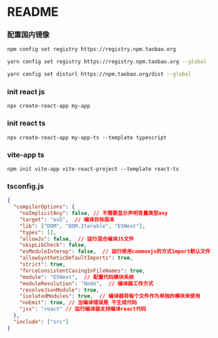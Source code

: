 # README

### 配置国内镜像
```sh
npm config set registry https://registry.npm.taobao.org

yarn config set registry https://registry.npm.taobao.org --global

yarn config set disturl https://npm.taobao.org/dist --global
```

### init react js
`npx create-react-app my-app`

### init react ts
`npx create-react-app my-app-ts --template typescript`

### vite-app ts
`npm init vite-app vite-react-project --template react-ts`

### tsconfig.js
```json
{
  "compilerOptions": {
    "noImplicitAny": false, // 不需要显示声明变量类型any
    "target": "es5",  // 编译目标版本
    "lib": ["DOM", "DOM.Iterable", "ESNext"],
    "types": [],
    "allowJs": false,  // 运行混合编译JS文件
    "skipLibCheck": false,
    "esModuleInterop": false,  // 运行使用commonjs的方式import默认文件
    "allowSyntheticDefaultImports": true,
    "strict": true,
    "forceConsistentCasingInFileNames": true,
    "module": "ESNext",  // 配置代码模块系统
    "moduleResolution": "Node",  // 编译器工作方式
    "resolveJsonModule": true,
    "isolatedModules": true,  // 编译器将每个文件作为单独的模块来使用
    "noEmit": true, // 当编译错误是 不生成代码
    "jsx": "react" // 运行编译器支持编译react代码
  },
  "include": ["src"]
}
```